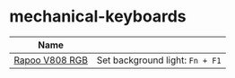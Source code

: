 # mechanical-keyboards

| Name ||
|---|---|
| [Rapoo V808 RGB](https://www.rapoo.cn/product/99) | Set background light: `Fn + F1`|
